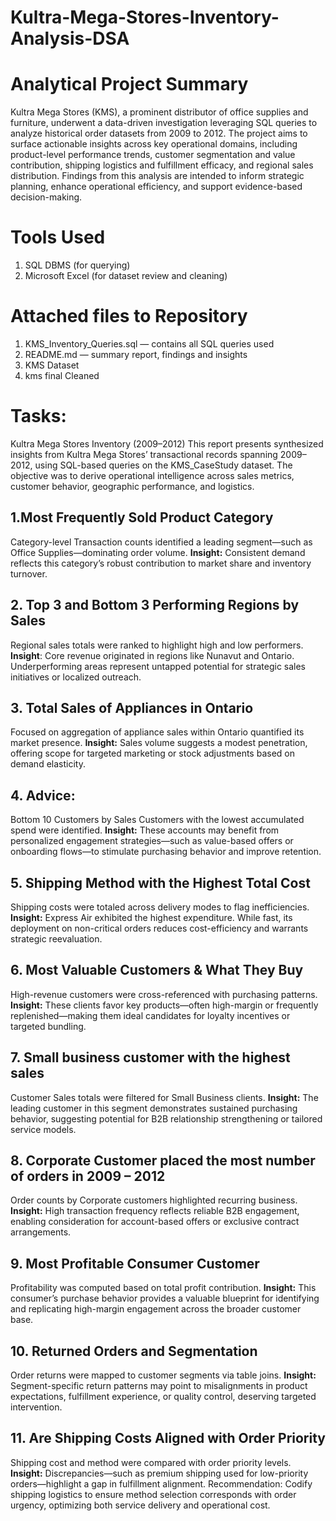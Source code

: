 # Kultra-Mega-Stores-Inventory-Analysis-DSA
 
# Analytical Project Summary 
Kultra Mega Stores (KMS), a prominent distributor of office supplies and furniture, underwent a data-driven investigation leveraging SQL queries to analyze historical order datasets from 2009 to 2012. The project aims to surface actionable insights across key operational domains, including product-level performance trends, customer segmentation and value contribution, shipping logistics and fulfillment efficacy, and regional sales distribution. Findings from this analysis are intended to inform strategic planning, enhance operational efficiency, and support evidence-based decision-making.
# Tools Used
1. SQL DBMS (for querying)
2. Microsoft Excel (for dataset review and cleaning)
# Attached files to Repository
1. KMS_Inventory_Queries.sql — contains all SQL queries used
2. README.md — summary report, findings and insights
3. KMS Dataset
4. kms final Cleaned
# Tasks: 
Kultra Mega Stores Inventory (2009–2012) This report presents synthesized insights from Kultra Mega Stores’ transactional records spanning 2009–2012, using SQL-based queries on the KMS_CaseStudy dataset. The objective was to derive operational intelligence across sales metrics, customer behavior, geographic performance, and logistics.

## 1.Most Frequently Sold Product Category
Category-level Transaction counts identified a leading segment—such as Office Supplies—dominating order volume. **Insight:** Consistent demand reflects this category’s robust contribution to market share and inventory turnover.
## 2. Top 3 and Bottom 3 Performing Regions by Sales 
Regional sales totals were ranked to highlight high and low performers. **Insight**: Core revenue originated in regions like Nunavut and Ontario. Underperforming areas represent untapped potential for strategic sales initiatives or localized outreach.
## 3. Total Sales of Appliances in Ontario 
Focused on aggregation of appliance sales within Ontario quantified its market presence. **Insight:** Sales volume suggests a modest penetration, offering scope for targeted marketing or stock adjustments based on demand elasticity.
## 4. Advice: 
Bottom 10 Customers by Sales Customers with the lowest accumulated spend were identified. **Insight:** These accounts may benefit from personalized engagement strategies—such as value-based offers or onboarding flows—to stimulate purchasing behavior and improve retention.

## 5. Shipping Method with the Highest Total Cost 
Shipping costs were totaled across delivery modes to flag inefficiencies. **Insight:** Express Air exhibited the highest expenditure. While fast, its deployment on non-critical orders reduces cost-efficiency and warrants strategic reevaluation.

## 6. Most Valuable Customers & What They Buy 
High-revenue customers were cross-referenced with purchasing patterns. **Insight:** These clients favor key products—often high-margin or frequently replenished—making them ideal candidates for loyalty incentives or targeted bundling.

## 7. Small business customer with the highest sales 
Customer Sales totals were filtered for Small Business clients. **Insight:** The leading customer in this segment demonstrates sustained purchasing behavior, suggesting potential for B2B relationship strengthening or tailored service models.

## 8. Corporate Customer placed the most number of orders in 2009 – 2012
Order counts by Corporate customers highlighted recurring business. **Insight:** High transaction frequency reflects reliable B2B engagement, enabling consideration for account-based offers or exclusive contract arrangements.

## 9. Most Profitable Consumer Customer 
Profitability was computed based on total profit contribution. **Insight:** This consumer’s purchase behavior provides a valuable blueprint for identifying and replicating high-margin engagement across the broader customer base.

## 10. Returned Orders and Segmentation 
Order returns were mapped to customer segments via table joins. **Insight:** Segment-specific return patterns may point to misalignments in product expectations, fulfillment experience, or quality control, deserving targeted intervention.

## 11. Are Shipping Costs Aligned with Order Priority 
Shipping cost and method were compared with order priority levels. **Insight:** Discrepancies—such as premium shipping used for low-priority orders—highlight a gap in fulfillment alignment. Recommendation: Codify shipping logistics to ensure method selection corresponds with order urgency, optimizing both service delivery and operational cost.

